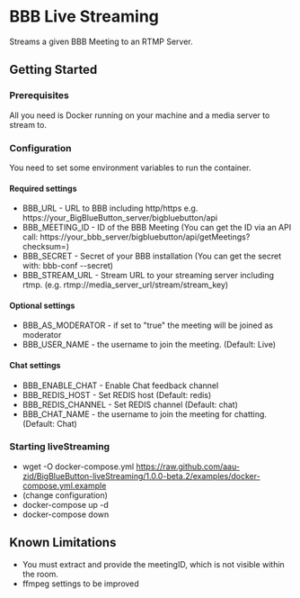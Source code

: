 # BBB Live Streaming

Streams a given BBB Meeting to an RTMP Server.

## Getting Started

### Prerequisites

All you need is Docker running on your machine and a media server to stream to.

### Configuration

You need to set some environment variables to run the container.

#### Required settings
* BBB_URL - URL to BBB including http/https e.g. https://your_BigBlueButton_server/bigbluebutton/api
* BBB_MEETING_ID - ID of the BBB Meeting (You can get the ID via an API call: https://your_bbb_server/bigbluebutton/api/getMeetings?checksum=<checksum>)
* BBB_SECRET - Secret of your BBB installation (You can get the secret with: bbb-conf --secret)
* BBB_STREAM_URL - Stream URL to your streaming server including rtmp. (e.g. rtmp://media_server_url/stream/stream_key)

#### Optional settings
* BBB_AS_MODERATOR - if set to "true" the meeting will be joined as moderator
* BBB_USER_NAME - the username to join the meeting. (Default: Live)

#### Chat settings
* BBB_ENABLE_CHAT - Enable Chat feedback channel
* BBB_REDIS_HOST - Set REDIS host (Default: redis)
* BBB_REDIS_CHANNEL - Set REDIS channel (Default: chat)
* BBB_CHAT_NAME - the username to join the meeting for chatting. (Default: Chat)

### Starting liveStreaming
* wget -O docker-compose.yml https://raw.github.com/aau-zid/BigBlueButton-liveStreaming/1.0.0-beta.2/examples/docker-compose.yml.example
* (change configuration)
* docker-compose up -d
* docker-compose down 

## Known Limitations
* You must extract and provide the meetingID, which is not visible within the room.
* ffmpeg settings to be improved
